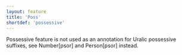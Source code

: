 ```yaml
---
layout: feature
title: 'Poss'
shortdef: 'possessive'
---
```


Possessive feature is not used as an annotation for Uralic possessive suffixes,
see Number[psor] and Person[psor] instead.
